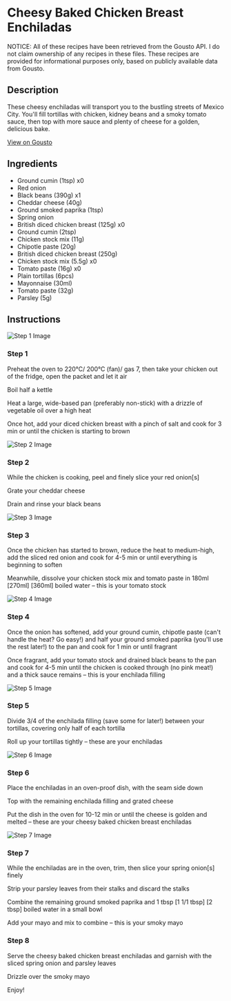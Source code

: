 # Cheesy Baked Chicken Breast Enchiladas

NOTICE: All of these recipes have been retrieved from the Gousto API. I do not claim ownership of any recipes in these files. These recipes are provided for informational purposes only, based on publicly available data from Gousto.

## Description

These cheesy enchiladas will transport you to the bustling streets of Mexico City. You'll fill tortillas with chicken, kidney beans and a smoky tomato sauce, then top with more sauce and plenty of cheese for a golden, delicious bake. 

[View on Gousto](https://www.gousto.co.uk/recipes/cookbook/cheesy-baked-chicken-breast-enchiladas)

## Ingredients

- Ground cumin (1tsp) x0
- Red onion
- Black beans (390g) x1
- Cheddar cheese (40g)
- Ground smoked paprika (1tsp)
- Spring onion
- British diced chicken breast (125g) x0
- Ground cumin (2tsp)
- Chicken stock mix (11g)
- Chipotle paste (20g)
- British diced chicken breast (250g)
- Chicken stock mix (5.5g) x0
- Tomato paste (16g) x0
- Plain tortillas (6pcs)
- Mayonnaise (30ml)
- Tomato paste (32g)
- Parsley (5g)

## Instructions

![Step 1 Image](https://production-media.gousto.co.uk/cms/recipe-step-image/Step-1-1677698366434-x200.jpg)

### Step 1

Preheat the oven to 220°C/ 200°C (fan)/ gas 7, then take your chicken out of the fridge, open the packet and let it air

Boil half a kettle

Heat a large, wide-based pan (preferably non-stick) with a drizzle of vegetable oil over a high heat

Once hot, add your diced chicken breast with a pinch of salt and cook for 3 min or until the chicken is starting to brown

![Step 2 Image](https://production-media.gousto.co.uk/cms/recipe-step-image/step-2-1677698373858-x200.jpg)

### Step 2

While the chicken is cooking, peel and finely slice your red onion[s]

Grate your cheddar cheese

Drain and rinse your black beans

![Step 3 Image](https://production-media.gousto.co.uk/cms/recipe-step-image/Step-3-1677698378303-x200.jpg)

### Step 3

Once the chicken has started to brown, reduce the heat to medium-high, add the sliced red onion and cook for 4-5 min or until everything is beginning to soften

Meanwhile, dissolve your chicken stock mix and tomato paste in 180ml <span class="text-purple">[270ml]</span><span class="text-danger"> [360ml]</span> boiled water – this is your tomato stock

![Step 4 Image](https://production-media.gousto.co.uk/cms/recipe-step-image/step-4-1677698385635-x200.jpg)

### Step 4

Once the onion has softened, add your ground cumin, chipotle paste (can't handle the heat? Go easy!) and half your ground smoked paprika (you'll use the rest later!) to the pan and cook for 1 min or until fragrant

Once fragrant, add your tomato stock and drained black beans to the pan and cook for 4-5 min until the chicken is cooked through (no pink meat!) and a thick sauce remains – this is your enchilada filling

![Step 5 Image](https://production-media.gousto.co.uk/cms/recipe-step-image/Step-5-1677698395918-x200.jpg)

### Step 5

Divide 3/4 of the enchilada filling (save some for later!) between your tortillas, covering only half of each tortilla

Roll up your tortillas tightly – these are your enchiladas

![Step 6 Image](https://production-media.gousto.co.uk/cms/recipe-step-image/step-6-1677698410269-x200.jpg)

### Step 6

Place the enchiladas in an oven-proof dish, with the seam side down

Top with the remaining enchilada filling and grated cheese

Put the dish in the oven for 10-12 min or until the cheese is golden and melted – these are your cheesy baked chicken breast enchiladas

![Step 7 Image](https://production-media.gousto.co.uk/cms/recipe-step-image/Step-7-1677698420206-x200.jpg)

### Step 7

While the enchiladas are in the oven, trim, then slice your spring onion[s] finely

Strip your parsley leaves from their stalks and discard the stalks

Combine the remaining ground smoked paprika and 1 tbsp <span class="text-purple">[1 1/1 tbsp]</span><span class="text-danger"> [2 tbsp]</span> boiled water in a small bowl

Add your mayo and mix to combine – this is your smoky mayo

### Step 8

Serve the cheesy baked chicken breast enchiladas and garnish with the sliced spring onion and parsley leaves

Drizzle over the smoky mayo

Enjoy!


